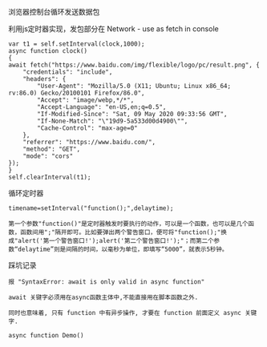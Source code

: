 浏览器控制台循环发送数据包

利用js定时器实现，发包部分在 Network - use as fetch in console


    var t1 = self.setInterval(clock,1000);
    async function clock()
    {
    await fetch("https://www.baidu.com/img/flexible/logo/pc/result.png", {
        "credentials": "include",
        "headers": {
            "User-Agent": "Mozilla/5.0 (X11; Ubuntu; Linux x86_64; rv:86.0) Gecko/20100101 Firefox/86.0",
            "Accept": "image/webp,*/*",
            "Accept-Language": "en-US,en;q=0.5",
            "If-Modified-Since": "Sat, 09 May 2020 09:33:56 GMT",
            "If-None-Match": "\"19d9-5a533d00d4900\"",
            "Cache-Control": "max-age=0"
        },
        "referrer": "https://www.baidu.com/",
        "method": "GET",
        "mode": "cors"
    });
    }
    self.clearInterval(t1);


循环定时器

    timename=setInterval("function();",delaytime);

    第一个参数"function()"是定时器触发时要执行的动作，可以是一个函数，也可以是几个函数，函数间用";"隔开即可。比如要弹出两个警告窗口，便可将"function();"换成"alert('第一个警告窗口!');alert('第二个警告窗口!');"；而第二个参数“delaytime”则是间隔的时间，以毫秒为单位，即填写“5000”，就表示5秒钟。

踩坑记录

    报 "SyntaxError: await is only valid in async function"

    await 关键字必须用在async函数主体中,不能直接用在脚本函数之外.

    同时也意味着, 只有 function 中有异步操作, 才要在 function 前面定义 async 关键字.

    async function Demo() 